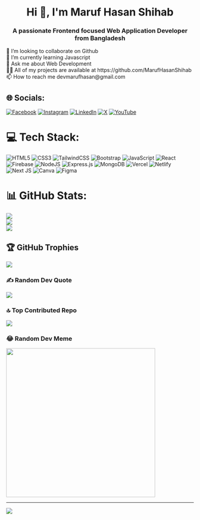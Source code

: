 <h1 align="center">Hi 👋, I'm Maruf Hasan Shihab</h1>
<h3 align="center">A passionate Frontend focused Web Application Developer from Bangladesh</h3>
👯 I’m looking to collaborate on Github<br>🌱 I’m currently learning Javascript<br>💬 Ask me about Web Development<br>👨‍💻 All of my projects are available at https://github.com/MarufHasanShihab<br>📫 How to reach me devmarufhasan@gmail.com


## 🌐 Socials:
[![Facebook](https://img.shields.io/badge/Facebook-%231877F2.svg?logo=Facebook&logoColor=white)](https://facebook.com/devmarufhasan) [![Instagram](https://img.shields.io/badge/Instagram-%23E4405F.svg?logo=Instagram&logoColor=white)](https://instagram.com/devmarufhasan) [![LinkedIn](https://img.shields.io/badge/LinkedIn-%230077B5.svg?logo=linkedin&logoColor=white)](https://linkedin.com/in/maruf-hasan-shihab) [![X](https://img.shields.io/badge/X-black.svg?logo=X&logoColor=white)](https://x.com/CodeWithMaruf) [![YouTube](https://img.shields.io/badge/YouTube-%23FF0000.svg?logo=YouTube&logoColor=white)](https://youtube.com/@CodeWithMarufHasan) 

# 💻 Tech Stack:
![HTML5](https://img.shields.io/badge/html5-%23E34F26.svg?style=for-the-badge&logo=html5&logoColor=white) ![CSS3](https://img.shields.io/badge/css3-%231572B6.svg?style=for-the-badge&logo=css3&logoColor=white) ![TailwindCSS](https://img.shields.io/badge/tailwindcss-%2338B2AC.svg?style=for-the-badge&logo=tailwind-css&logoColor=white) ![Bootstrap](https://img.shields.io/badge/bootstrap-%238511FA.svg?style=for-the-badge&logo=bootstrap&logoColor=white) ![JavaScript](https://img.shields.io/badge/javascript-%23323330.svg?style=for-the-badge&logo=javascript&logoColor=%23F7DF1E) ![React](https://img.shields.io/badge/react-%2320232a.svg?style=for-the-badge&logo=react&logoColor=%2361DAFB) ![Firebase](https://img.shields.io/badge/firebase-%23039BE5.svg?style=for-the-badge&logo=firebase) ![NodeJS](https://img.shields.io/badge/node.js-6DA55F?style=for-the-badge&logo=node.js&logoColor=white) ![Express.js](https://img.shields.io/badge/express.js-%23404d59.svg?style=for-the-badge&logo=express&logoColor=%2361DAFB) ![MongoDB](https://img.shields.io/badge/MongoDB-%234ea94b.svg?style=for-the-badge&logo=mongodb&logoColor=white) ![Vercel](https://img.shields.io/badge/vercel-%23000000.svg?style=for-the-badge&logo=vercel&logoColor=white) ![Netlify](https://img.shields.io/badge/netlify-%23000000.svg?style=for-the-badge&logo=netlify&logoColor=#00C7B7) ![Next JS](https://img.shields.io/badge/Next-black?style=for-the-badge&logo=next.js&logoColor=white) ![Canva](https://img.shields.io/badge/Canva-%2300C4CC.svg?style=for-the-badge&logo=Canva&logoColor=white) ![Figma](https://img.shields.io/badge/figma-%23F24E1E.svg?style=for-the-badge&logo=figma&logoColor=white)
# 📊 GitHub Stats:
![](https://github-readme-stats.vercel.app/api?username=MarufHasanShihab&theme=dark&hide_border=false&include_all_commits=true&count_private=true)<br/>
![](https://github-readme-streak-stats.herokuapp.com/?user=MarufHasanShihab&theme=dark&hide_border=false)<br/>
![](https://github-readme-stats.vercel.app/api/top-langs/?username=MarufHasanShihab&theme=dark&hide_border=false&include_all_commits=true&count_private=true&layout=compact)

## 🏆 GitHub Trophies
![](https://github-profile-trophy.vercel.app/?username=MarufHasanShihab&theme=radical&no-frame=false&no-bg=false&margin-w=4)

### ✍️ Random Dev Quote
![](https://quotes-github-readme.vercel.app/api?type=horizontal&theme=radical)

### 🔝 Top Contributed Repo
![](https://github-contributor-stats.vercel.app/api?username=MarufHasanShihab&limit=5&theme=dark&combine_all_yearly_contributions=true)

### 😂 Random Dev Meme
<img src='https://randommeme-five.vercel.app/' style="height: 400px;"/>

---
[![](https://visitcount.itsvg.in/api?id=MarufHasanShihab&icon=0&color=0)](https://visitcount.itsvg.in)

<!-- Proudly created with GPRM ( https://gprm.itsvg.in ) -->
